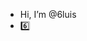 - Hi, I’m @6luis
- 6️⃣


<!---
6luis/6luis is a ✨ special ✨ repository because its `README.md` (this file) appears on your GitHub profile.
You can click the Preview link to take a look at your changes.
--->
